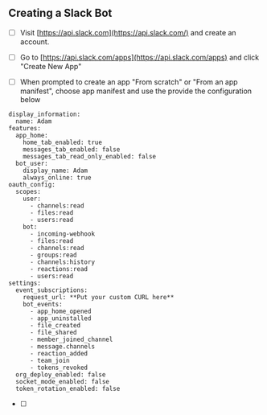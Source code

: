 ## Creating a Slack Bot

- [ ] Visit [https://api.slack.com](https://api.slack.com/) and create an account.

- [ ] Go to [https://api.slack.com/apps](https://api.slack.com/apps) and click "Create New App"

- [ ] When prompted to create an app "From scratch" or "From an app manifest", choose app manifest and use the provide the configuration below

```
display_information:
  name: Adam
features:
  app_home:
    home_tab_enabled: true
    messages_tab_enabled: false
    messages_tab_read_only_enabled: false
  bot_user:
    display_name: Adam
    always_online: true
oauth_config:
  scopes:
    user:
      - channels:read
      - files:read
      - users:read
    bot:
      - incoming-webhook
      - files:read
      - channels:read
      - groups:read
      - channels:history
      - reactions:read
      - users:read
settings:
  event_subscriptions:
    request_url: **Put your custom CURL here**
    bot_events:
      - app_home_opened
      - app_uninstalled
      - file_created
      - file_shared
      - member_joined_channel
      - message.channels
      - reaction_added
      - team_join
      - tokens_revoked
  org_deploy_enabled: false
  socket_mode_enabled: false
  token_rotation_enabled: false
```

- [ ] 